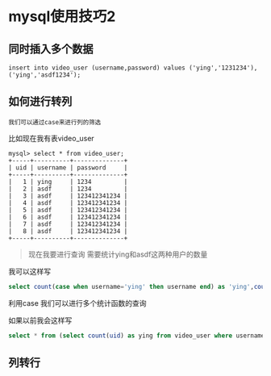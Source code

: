 # mysql使用技巧2


## 同时插入多个数据
```
insert into video_user (username,password) values ('ying','1231234'),('ying','asdf1234');
```

## 如何进行转列
`我们可以通过case来进行列的筛选`

比如现在我有表video_user
```
mysql> select * from video_user;
+-----+----------+--------------+
| uid | username | password     |
+-----+----------+--------------+
|   1 | ying     | 1234         |
|   2 | asdf     | 1234         |
|   3 | asdf     | 123412341234 |
|   4 | asdf     | 123412341234 |
|   5 | asdf     | 123412341234 |
|   6 | asdf     | 123412341234 |
|   7 | asdf     | 123412341234 |
|   8 | asdf     | 123412341234 |
+-----+----------+--------------+

```

>现在我要进行查询  需要统计ying和asdf这两种用户的数量

我可以这样写
```sql
select count(case when username='ying' then username end) as 'ying',count(case when username='asdf' then username end) as 'asdf' from video_user;
```

利用case 我们可以进行多个统计函数的查询 

如果以前我会这样写
```sql
select * from (select count(uid) as ying from video_user where username='ying') as ying cross join (select count(uid) as asdf from video_user where username='asdf') as asd;
```

## 列转行